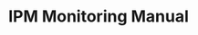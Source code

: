 ---
title: IPM Monitoring Manual
layout: default
parent: Preventive Care
grand_parent: Collection Management
nav_order: 3
has_children: false
---